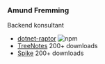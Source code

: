 ### Amund Fremming
Backend konsultant
<br />
- [dotnet-raptor](https://www.npmjs.com/package/dotnet-raptor) ![npm](https://img.shields.io/npm/dt/dotnet-raptor)
- [TreeNotes](https://apps.apple.com/no/app/treenotes/id6478814388?l=nb) 200+ downloads
- [Spike](https://apps.apple.com/no/app/spike-drikkelek/id6477693860?l=nb) 200+ downloads

<br />

